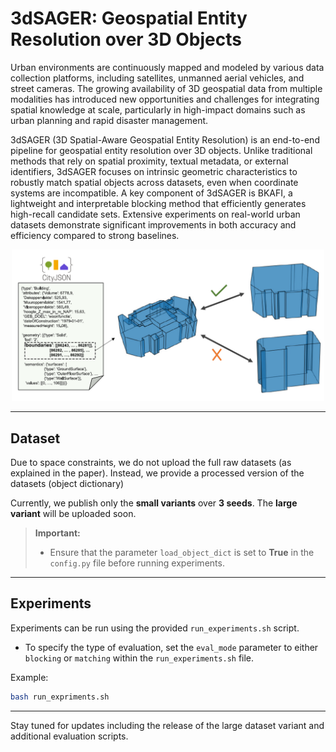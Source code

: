 # 3dSAGER: Geospatial Entity Resolution over 3D Objects

Urban environments are continuously mapped and modeled by various data collection platforms, including satellites, unmanned aerial vehicles, and street cameras. The growing availability of 3D geospatial data from multiple modalities has introduced new opportunities and challenges for integrating spatial knowledge at scale, particularly in high-impact domains such as urban planning and rapid disaster management.

3dSAGER (3D Spatial-Aware Geospatial Entity Resolution) is an end-to-end pipeline for geospatial entity resolution over 3D objects. Unlike traditional methods that rely on spatial proximity, textual metadata, or external identifiers, 3dSAGER focuses on intrinsic geometric characteristics to robustly match spatial objects across datasets, even when coordinate systems are incompatible. A key component of 3dSAGER is BKAFI, a lightweight and interpretable blocking method that efficiently generates high-recall candidate sets. Extensive experiments on real-world urban datasets demonstrate significant improvements in both accuracy and efficiency compared to strong baselines.
<p align="center">
  <img src="intro_fig.png" alt="3dSAGER Overview" width="500"/>
</p>

---

## Dataset

Due to space constraints, we do not upload the full raw datasets (as explained in the paper). Instead, we provide a processed version of the datasets (object dictionary)

Currently, we publish only the **small variants** over **3 seeds**. The **large variant** will be uploaded soon.

> **Important:**
> 
> - Ensure that the parameter `load_object_dict` is set to **True** in the `config.py` file before running experiments.

---

## Experiments

Experiments can be run using the provided `run_experiments.sh` script.

- To specify the type of evaluation, set the `eval_mode` parameter to either `blocking` or `matching` within the `run_experiments.sh` file.

Example:
```bash
bash run_expriments.sh
```

---

Stay tuned for updates including the release of the large dataset variant and additional evaluation scripts.
